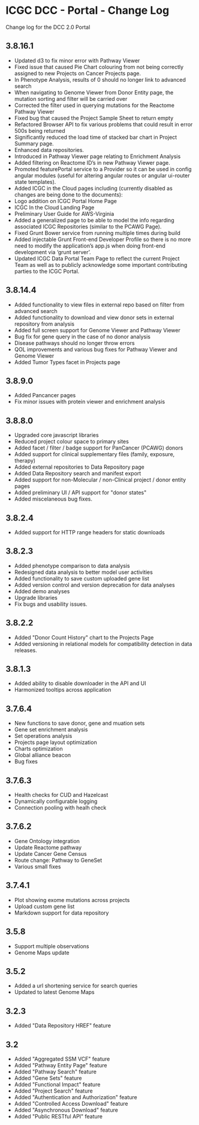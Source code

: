 ICGC DCC - Portal - Change Log
===

Change log for the DCC 2.0 Portal

3.8.16.1
--
 - Updated d3 to fix minor error with Pathway Viewer
 - Fixed issue that caused Pie Chart colouring from not being correctly assigned to new Projects on Cancer Projects page.
 - In Phenotype Analysis, results of 0 should no longer link to advanced search
 - When navigating to Genome Viewer from Donor Entity page, the mutation sorting and filter will be carried over
 - Corrected the filter used in querying mutations for the Reactome Pathway Viewer
 - Fixed bug that caused the Project Sample Sheet to return empty
 - Refactored Browser API to fix various problems that could result in error 500s being returned
 - Significantly reduced the load time of stacked bar chart in Project Summary page.
 - Enhanced data repositories.
 - Introduced in Pathway Viewer page relating to Enrichment Analysis
 - Added filtering on Reactome ID’s in new Pathway Viewer page.
 - Promoted featurePortal service to a Provider so it can be used in config angular modules (useful for altering angular routes or angular ui-router state templates).
  - Added ICGC in the Cloud pages including (currently disabled as changes are being done to the documents):
  - Logo addition on ICGC Portal Home Page
  - ICGC In the Cloud Landing Page 
  - Preliminary User Guide for AWS-Virginia
 - Added a generalized page to be able to model the info regarding associated ICGC Repositories (similar to the PCAWG Page).
 - Fixed Grunt Bower service from running multiple times during build
 - Added injectable Grunt Front-end Developer Profile so there is no more need to modify the application’s app.js when doing front-end development via ‘grunt server’.
 - Updated ICGC Data Portal Team Page to reflect the current Project Team as well as to publicly acknowledge some important contributing parties to the ICGC Portal.

3.8.14.4
--
 - Added functionality to view files in external repo based on filter from advanced search
 - Added functionality to download and view donor sets in external repository from analysis
 - Added full screen support for Genome Viewer and Pathway Viewer
 - Bug fix for gene query in the case of no donor analysis
 - Disease pathways should no longer throw errors
 - QOL improvements and various bug fixes for Pathway Viewer and Genome Viewer
 - Added Tumor Types facet in Projects page

3.8.9.0
--
 - Added Pancancer pages
 - Fix minor issues with protein viewer and enrichment analysis

3.8.8.0
--
 - Upgraded core javascript libraries
 - Reduced project colour space to primary sites
 - Added facet / filter / badge support for PanCancer (PCAWG) donors
 - Added support for clinical supplementary files (family, exposure, therapy)
 - Added external repositories to Data Repository page
 - Added Data Repository search and manifest export
 - Added support for non-Molecular / non-Clinical project / donor entity pages
 - Added preliminary UI / API support for "donor states"
 - Added miscelaneous bug fixes.

3.8.2.4
---
 - Added support for HTTP range headers for static downloads

3.8.2.3
---

- Added phenotype comparison to data analysis
- Redesigned data analysis to better model user activities
- Added functionality to save custom uploaded gene list
- Added version control and version deprecation for data analyses
- Added demo analyses
- Upgrade libraries
- Fix bugs and usability issues.

3.8.2.2
---

- Added "Donor Count History" chart to the Projects Page
- Added versioning in relational models for compatibility detection in data releases.

3.8.1.3
---

- Added ability to disable downloader in the API and UI
- Harmonized tooltips across application

3.7.6.4
---

- New functions to save donor, gene and muation sets
- Gene set enrichment analysis
- Set operations analysis
- Projects page layout optimization
- Charts optimization
- Global alliance beacon
- Bug fixes

3.7.6.3
---

- Health checks for CUD and Hazelcast
- Dynamically configurable logging
- Connection pooling with healh check

3.7.6.2
---

- Gene Ontology integration
- Update Reactome pathway 
- Update Cancer Gene Census
- Route change: Pathway to GeneSet
- Various small fixes


3.7.4.1
---

- Plot showing exome mutations across projects
- Upload custom gene list
- Markdown support for data repository


3.5.8
---

- Support multiple observations
- Genome Maps update

3.5.2
---

- Added a url shortening service for search queries
- Updated to latest Genome Maps

3.2.3
---

- Added "Data Repository HREF" feature

3.2
---

- Added "Aggregated SSM VCF" feature
- Added "Pathway Entity Page" feature
- Added "Pathway Search" feature
- Added "Gene Sets" feature
- Added "Functional Impact" feature
- Added "Project Search" feature
- Added "Authentication and Authorization" feature
- Added "Controlled Access Download" feature
- Added "Asynchronous Download" feature
- Added "Public RESTful API" feature
